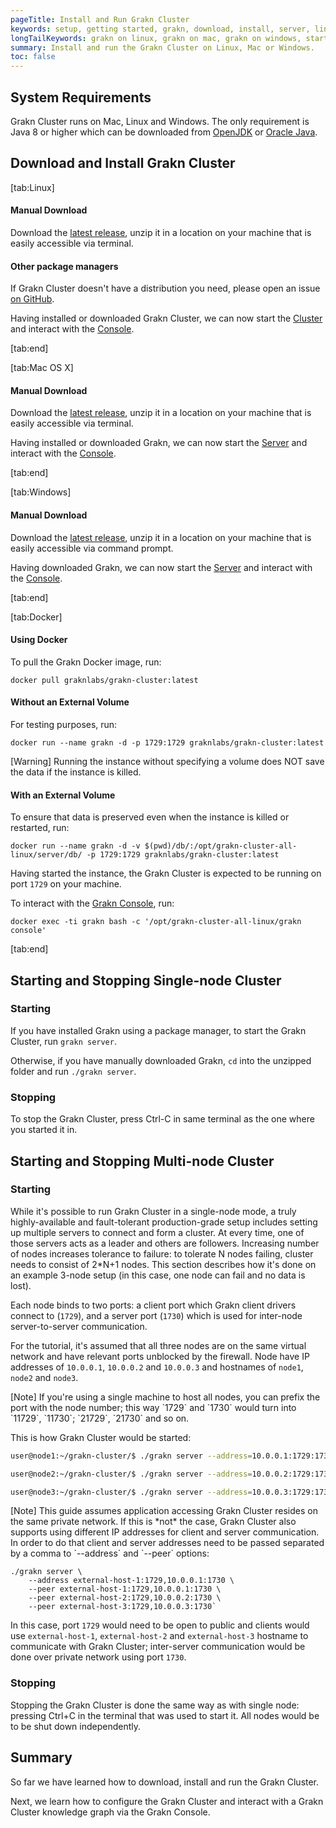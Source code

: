 ```yaml
---
pageTitle: Install and Run Grakn Cluster
keywords: setup, getting started, grakn, download, install, server, linux, mac, windows, docker
longTailKeywords: grakn on linux, grakn on mac, grakn on windows, start grakn cluster
summary: Install and run the Grakn Cluster on Linux, Mac or Windows.
toc: false
---
```


## System Requirements
Grakn Cluster runs on Mac, Linux and Windows. The only requirement is Java 8 or higher which can be downloaded from [OpenJDK](https://openjdk.java.net/install/) or [Oracle Java](https://www.oracle.com/technetwork/java/javase/downloads/jdk8-downloads-2133151.html).

## Download and Install Grakn Cluster

<div class="tabs light">
[tab:Linux]

#### Manual Download

Download the [latest release](https://repo.grakn.ai/#browse/browse:private-artifact), unzip it in a location on your machine that is easily accessible via terminal.

#### Other package managers

If Grakn Cluster doesn't have a distribution you need, please open an issue [on GitHub](https://github.com/graknlabs/grakn/issues).


Having installed or downloaded Grakn Cluster, we can now start the [Cluster](#start-the-grakn-cluster) and interact with the [Console](../02-console/01-console.md).

[tab:end]

[tab:Mac OS X]

#### Manual Download
Download the [latest release](https://repo.grakn.ai/#browse/browse:private-artifact), unzip it in a location on your machine that is easily accessible via terminal.

Having installed or downloaded Grakn, we can now start the [Server](#start-the-grakn-cluster) and interact with the [Console](../02-console/01-console.md).

[tab:end]

[tab:Windows]

#### Manual Download
Download the [latest release](https://repo.grakn.ai/#browse/browse:private-artifact), unzip it in a location on your machine that is easily accessible via command prompt.

Having downloaded Grakn, we can now start the [Server](#start-the-grakn-cluster) and interact with the [Console](../02-console/01-console.md).

[tab:end]


[tab:Docker]

#### Using Docker

To pull the Grakn Docker image, run:

```
docker pull graknlabs/grakn-cluster:latest
```

#### Without an External Volume

For testing purposes, run:
```
docker run --name grakn -d -p 1729:1729 graknlabs/grakn-cluster:latest
```

<div class="note">
[Warning]
Running the instance without specifying a volume does NOT save the data if the instance is killed.
</div>

#### With an External Volume

To ensure that data is preserved even when the instance is killed or restarted, run:

```
docker run --name grakn -d -v $(pwd)/db/:/opt/grakn-cluster-all-linux/server/db/ -p 1729:1729 graknlabs/grakn-cluster:latest
```

Having started the instance, the Grakn Cluster is expected to be running on port `1729` on your machine.

To interact with the [Grakn Console](../02-console/01-console.md), run:

```
docker exec -ti grakn bash -c '/opt/grakn-cluster-all-linux/grakn console'
```
[tab:end]
</div>

## Starting and Stopping Single-node Cluster

### Starting

If you have installed Grakn using a package manager, to start the Grakn Cluster, run `grakn server`.

Otherwise, if you have manually downloaded Grakn, `cd` into the unzipped folder and run `./grakn server`.


### Stopping

To stop the Grakn Cluster, press Ctrl-C in same terminal as the one where you started it in.


## Starting and Stopping Multi-node Cluster

### Starting

While it's possible to run Grakn Cluster in a single-node mode, a truly highly-available and fault-tolerant
production-grade setup includes setting up multiple servers to connect and form a cluster. At every time, one
of those servers acts as a leader and others are followers. Increasing number of nodes increases tolerance to
failure: to tolerate N nodes failing, cluster needs to consist of 2*N+1 nodes.
This section describes how it's done on an example 3-node setup (in this case, one node can fail and no data is lost).

Each node binds to two ports: a client port which Grakn client drivers connect to (`1729`), and a server port (`1730`)
which is used for inter-node server-to-server communication.

For the tutorial, it's assumed that all three nodes are on the same virtual network and have relevant ports
unblocked by the firewall. Node have IP addresses of `10.0.0.1`, `10.0.0.2` and `10.0.0.3` and hostnames of
`node1`, `node2` and `node3`.

<div class="note">
[Note]
If you're using a single machine to host all nodes, you can prefix the port with the node number; this way
`1729` and `1730` would turn into `11729`, `11730`; `21729`, `21730` and so on.
</div>

This is how Grakn Cluster would be started:

```bash
user@node1:~/grakn-cluster/$ ./grakn server --address=10.0.0.1:1729:1730 --peer 10.0.0.1:1729:1730 --peer 10.0.0.2:1729:1730 --peer 10.0.0.3:1729:1730

user@node2:~/grakn-cluster/$ ./grakn server --address=10.0.0.2:1729:1730 --peer 10.0.0.1:1729:1730 --peer 10.0.0.2:1729:1730 --peer 10.0.0.3:1729:1730

user@node3:~/grakn-cluster/$ ./grakn server --address=10.0.0.3:1729:1730 --peer 10.0.0.1:1729:1730 --peer 10.0.0.2:1729:1730 --peer 10.0.0.3:1729:1730
```  

<div class="note">
[Note]
This guide assumes application accessing Grakn Cluster resides on the same private network. If this is *not* the case,
Grakn Cluster also supports using different IP addresses for client and server communication. In order to do that client
and server addresses need to be passed separated by a comma to `--address` and `--peer` options:

```
./grakn server \
    --address external-host-1:1729,10.0.0.1:1730 \
    --peer external-host-1:1729,10.0.0.1:1730 \
    --peer external-host-2:1729,10.0.0.2:1730 \
    --peer external-host-3:1729,10.0.0.3:1730`
```

In this case, port `1729` would need to be open to public and clients would use
`external-host-1`, `external-host-2` and `external-host-3` hostname to communicate with Grakn Cluster;
inter-server communication would be done over private network using port `1730`.
</div>

### Stopping

Stopping the Grakn Cluster is done the same way as with single node: pressing Ctrl+C in the terminal that was used to start it.
All nodes would be to be shut down independently.

## Summary
So far we have learned how to download, install and run the Grakn Cluster.

Next, we learn how to configure the Grakn Cluster and interact with a Grakn Cluster knowledge graph via the Grakn Console.
